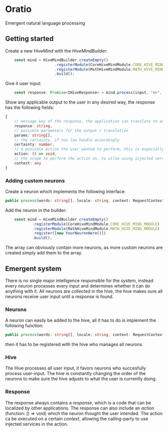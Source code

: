 # Oratio

Emergent natural language processing

## Getting started

Create a new _HiveMind_ with the _HiveMindBuilder_:

```typescript
    const mind = HiveMindBuilder.createEmpty()
                      .registerModule(CoreHiveMindModule.CORE_HIVE_MIND_MODULE)
                      .registerModule(MathHiveMindModule.MATH_HIVE_MIND_MODULE)
                      .build();
```

Give it user input:

```typescript
    const response: Promise<IHiveResponse> = mind.process(input, "en", {})
```

Show any applicable output to the user in any desired way, the response has the following fields:

```typescript
{
    // message key of the response, the application can translate to any language
    response: string,
    // possible parameters for the output / translation
    params: string[],
    // the certainty, if too low handle accordingly
    certainty: number,
    // a possible action the user wanted to perform, this is especially useful for application specific neurons
    action: () => void,
    // the scope to perform the action on, to allow using injected services in the action
    context: any
}
```

### Adding custom neurons

Create a neuron which implements the following interface:

```typescript
public process(words: string[], locale: string, context: RequestContext): Promise<INeuronResponse>
```

Add the neuron in the builder:

```typescript
    const mind = HiveMindBuilder.createEmpty()
            .registerModule(CoreHiveMindModule.CORE_HIVE_MIND_MODULE)
            .registerModule(MathHiveMindModule.MATH_HIVE_MIND_MODULE)
            .register([new YourNeuronHere()])
            .build();
```

The array can obviously contain more neurons, as more custom neurons are created simply add them to the array.

## Emergent system

There is no single major intelligence responsible for the system, instead every _neuron_ processes every input and determines whether it can do anything with it. All neurons are collected in the hive, the hive makes sure all neurons receive user input until a response is found. 

### Neurons

A neuron can easily be added to the hive, all it has to do is implement the following function:

```typescript
public process(words: string[], locale: string, context: RequestContext): Promise<INeuronResponse>
```

then it has to be registered with the hive who manages all neurons.

### Hive

The Hive processes all user input, it favors neurons who succesfully process user-input. The hive is constantly changing the order of the neurons to make sure the hive adjusts to what the user is currently doing.

### Response

The response always contains a _response_, which is a code that can be localized by other applications. The response can also include an _action_ (function: () => void)  which the neuron thought the user intended. The action ca be executed on a certain _context_, allowing the calling-party to use injected services in the action.
